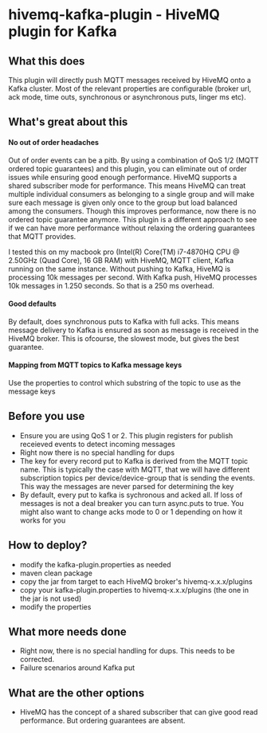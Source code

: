 # hivemq-kafka-plugin - HiveMQ plugin for Kafka

## What this does

This plugin will directly push MQTT messages received by HiveMQ onto a Kafka cluster. Most of the relevant properties are configurable (broker url, ack mode, time outs, synchronous or asynchronous puts, linger ms etc).

## What's great about this

#### No out of order headaches
Out of order events can be a pitb. By using a combination of QoS 1/2 (MQTT ordered topic guarantees) and this plugin, you can eliminate out of order issues while ensuring good enough performance. HiveMQ supports a shared subscriber mode for performance. This means HiveMQ can treat multiple individual consumers as belonging to a single group and will make sure each message is given only once to the group but load balanced among the consumers. Though this improves performance, now there is no ordered topic guarantee anymore. This plugin is a different approach to see if we can have more performance without relaxing the ordering guarantees that MQTT provides.

I tested this on my macbook pro (Intel(R) Core(TM) i7-4870HQ CPU @ 2.50GHz (Quad Core), 16 GB RAM) with HiveMQ, MQTT client, Kafka running on the same instance. Without pushing to Kafka, HiveMQ is processing 10k messages per second. With Kafka push, HiveMQ processes 10k messages in 1.250 seconds. So that is a 250 ms overhead.

#### Good defaults
By default, does synchronous puts to Kafka with full acks. This means message delivery to Kafka is ensured as soon as message is received in the HiveMQ broker. This is ofcourse, the slowest mode, but gives the best guarantee.

#### Mapping from MQTT topics to Kafka message keys
Use the properties to control which substring of the topic to use as the message keys

## Before you use

- Ensure you are using QoS 1 or 2. This plugin registers for publish receieved events to detect incoming messages
- Right now there is no special handling for dups
- The key for every record put to Kafka is derived from the MQTT topic name. This is typically the case with MQTT, that we will have different subscription topics per device/device-group that is sending the events. This way the messages are never parsed for determining the key
- By default, every put to kafka is sychronous and acked all. If loss of messages is not a deal breaker you can turn async.puts to true. You might also want to change acks mode to 0 or 1 depending on how it works for you

## How to deploy?

- modify the kafka-plugin.properties as needed
- maven clean package
- copy the jar from target to each HiveMQ broker's hivemq-x.x.x/plugins
- copy your kafka-plugin.properties to hivemq-x.x.x/plugins (the one in the jar is not used)
- modify the properties

## What more needs done

- Right now, there is no special handling for dups. This needs to be corrected.
- Failure scenarios around Kafka put

## What are the other options

- HiveMQ has the concept of a shared subscriber that can give good read performance. But ordering guarantees are absent.
